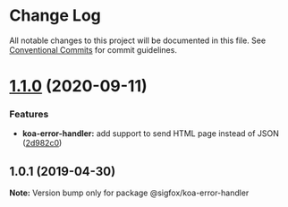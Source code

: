 # Change Log

All notable changes to this project will be documented in this file.
See [Conventional Commits](https://conventionalcommits.org) for commit guidelines.

# [1.1.0](https://github.com/sigfox/javascript/compare/@sigfox/koa-error-handler@1.0.1...@sigfox/koa-error-handler@1.1.0) (2020-09-11)


### Features

* **koa-error-handler:** add support to send HTML page instead of JSON ([2d982c0](https://github.com/sigfox/javascript/commit/2d982c0))





## 1.0.1 (2019-04-30)

**Note:** Version bump only for package @sigfox/koa-error-handler
